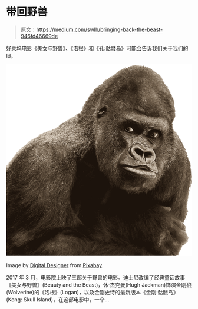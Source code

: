 # 带回野兽

> 原文：<https://medium.com/swlh/bringing-back-the-beast-946fd46669de>

好莱坞电影《美女与野兽》、《洛根》和《孔:骷髅岛》可能会告诉我们关于我们的 Id。

![](img/85129daae44060db26f6c1201bb0efe7.png)

Image by [Digital Designer](https://pixabay.com/users/DigitalDesigner-1574007/?utm_source=link-attribution&utm_medium=referral&utm_campaign=image&utm_content=1050384) from [Pixabay](https://pixabay.com/?utm_source=link-attribution&utm_medium=referral&utm_campaign=image&utm_content=1050384)

2017 年 3 月，电影院上映了三部关于野兽的电影。迪士尼改编了经典童话故事《美女与野兽》(Beauty and the Beast)，休·杰克曼(Hugh Jackman)饰演金刚狼(Wolverine)的《洛根》(Logan)，以及金刚史诗的最新版本《金刚:骷髅岛》(Kong: Skull Island)，在这部电影中，一个…